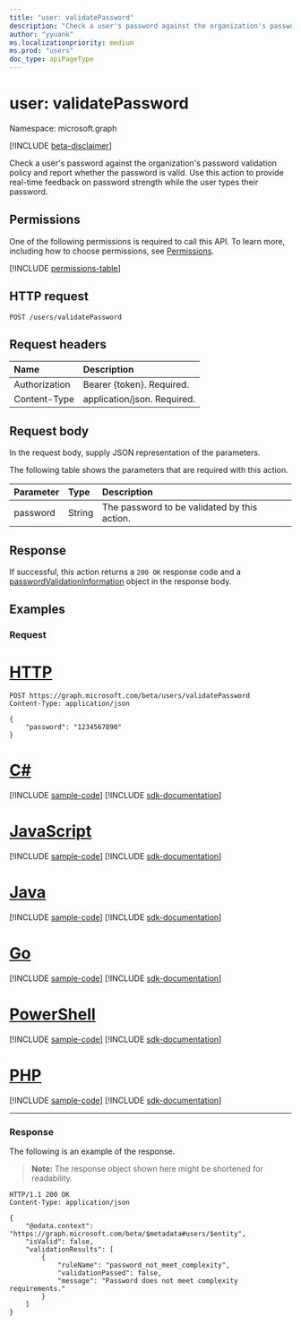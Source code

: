 ```yaml
---
title: "user: validatePassword"
description: "Check a user's password against the organization's password validation policy and report whether the password is valid."
author: "yyuank"
ms.localizationpriority: medium
ms.prod: "users"
doc_type: apiPageType
---
```


# user: validatePassword
Namespace: microsoft.graph

[!INCLUDE [beta-disclaimer](../../includes/beta-disclaimer.md)]

Check a user's password against the organization's password validation policy and report whether the password is valid. Use this action to provide real-time feedback on password strength while the user types their password.

## Permissions
One of the following permissions is required to call this API. To learn more, including how to choose permissions, see [Permissions](/graph/permissions-reference).

<!-- { "blockType": "permissions", "name": "user_validatepassword" } -->
[!INCLUDE [permissions-table](../includes/permissions/user-validatepassword-permissions.md)]

## HTTP request

<!-- {
  "blockType": "ignored"
}
-->
``` http
POST /users/validatePassword
```

## Request headers
|Name|Description|
|:---|:---|
|Authorization|Bearer {token}. Required.|
|Content-Type|application/json. Required.|

## Request body
In the request body, supply JSON representation of the parameters.

The following table shows the parameters that are required with this action.

|Parameter|Type|Description|
|:---|:---|:---|
|password|String| The password to be validated by this action.|

## Response

If successful, this action returns a `200 OK` response code and a [passwordValidationInformation](../resources/passwordvalidationinformation.md) object in the response body.

## Examples 

### Request

# [HTTP](#tab/http)
<!-- {
  "blockType": "request",
  "name": "user_validatepassword"
}
-->
``` http
POST https://graph.microsoft.com/beta/users/validatePassword
Content-Type: application/json

{
    "password": "1234567890"
}
```

# [C#](#tab/csharp)
[!INCLUDE [sample-code](../includes/snippets/csharp/user-validatepassword-csharp-snippets.md)]
[!INCLUDE [sdk-documentation](../includes/snippets/snippets-sdk-documentation-link.md)]

# [JavaScript](#tab/javascript)
[!INCLUDE [sample-code](../includes/snippets/javascript/user-validatepassword-javascript-snippets.md)]
[!INCLUDE [sdk-documentation](../includes/snippets/snippets-sdk-documentation-link.md)]

# [Java](#tab/java)
[!INCLUDE [sample-code](../includes/snippets/java/user-validatepassword-java-snippets.md)]
[!INCLUDE [sdk-documentation](../includes/snippets/snippets-sdk-documentation-link.md)]

# [Go](#tab/go)
[!INCLUDE [sample-code](../includes/snippets/go/user-validatepassword-go-snippets.md)]
[!INCLUDE [sdk-documentation](../includes/snippets/snippets-sdk-documentation-link.md)]

# [PowerShell](#tab/powershell)
[!INCLUDE [sample-code](../includes/snippets/powershell/user-validatepassword-powershell-snippets.md)]
[!INCLUDE [sdk-documentation](../includes/snippets/snippets-sdk-documentation-link.md)]

# [PHP](#tab/php)
[!INCLUDE [sample-code](../includes/snippets/php/user-validatepassword-php-snippets.md)]
[!INCLUDE [sdk-documentation](../includes/snippets/snippets-sdk-documentation-link.md)]

---

### Response
The following is an example of the response.
>**Note:** The response object shown here might be shortened for readability.
<!-- {
  "blockType": "response",
  "truncated": true,
  "@odata.type": "microsoft.graph.passwordValidationInformation"
}
-->
``` http
HTTP/1.1 200 OK
Content-Type: application/json

{
    "@odata.context": "https://graph.microsoft.com/beta/$metadata#users/$entity",
    "isValid": false,
    "validationResults": [
        {
            "ruleName": "password_not_meet_complexity",
            "validationPassed": false,
            "message": "Password does not meet complexity requirements."
        }
    ]
}
```

